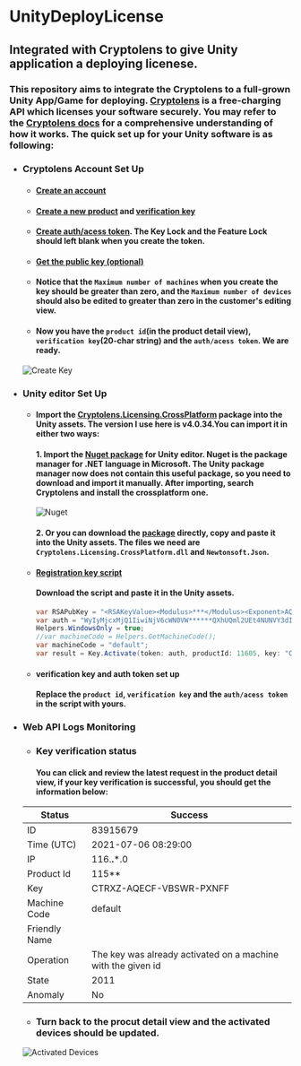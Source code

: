 # UnityDeployLicense
## Integrated with Cryptolens to give Unity application a deploying licenese.

### This repository aims to integrate the Cryptolens to a full-grown Unity App/Game for deploying. [Cryptolens](https://cryptolens.io/) is a free-charging API which licenses your software securely. You may refer to the [Cryptolens docs](https://help.cryptolens.io/basics/index) for a comprehensive understanding of how it works. The quick set up for your Unity software is as following:

- ### Cryptolens Account Set Up
  - #### [Create an account](https://help.cryptolens.io/getting-started/create-account)
  - #### [Create a new product](https://help.cryptolens.io/getting-started/new-product) and [verification key](https://help.cryptolens.io/getting-started/create-license)
  - #### [Create auth/acess token](https://help.cryptolens.io/getting-started/access-token). The Key Lock and the Feature Lock should left blank when you create the token.
  - #### [Get the public key (optional)](https://help.cryptolens.io/getting-started/pubkey)
  - #### Notice that the `Maximum number of machines` when you create the key should be greater than zero, and the `Maximum number of devices` should also be edited to greater than zero in the customer's editing view. 
  - #### Now you have the `product id`(in the product detail view), `verification key`(20-char string) and the `auth/acess token`. We are ready.
  ![Create Key](https://user-images.githubusercontent.com/46734495/124695242-6662f280-df15-11eb-910f-8dfbd6dd56f8.PNG)
  
- ### Unity editor Set Up
  - #### Import the [Cryptolens.Licensing.CrossPlatform](https://github.com/Cryptolens/cryptolens-dotnet/releases/tag/v4.0.34) package into the Unity assets. The version I use here is v4.0.34.You can import it in either two ways:
    #### 1. Import the [Nuget package](https://github.com/GlitchEnzo/NuGetForUnity/releases) for Unity editor. Nuget is the package manager for .NET language in Microsoft. The Unity package manager now does not contain this useful package, so you need to download and import it manually. After importing, search Cryptolens and install the crossplatform one.
    ![Nuget](https://user-images.githubusercontent.com/46734495/124695207-56e3a980-df15-11eb-9760-c1d1afd90479.PNG)


    #### 2. Or you can download the [package](https://github.com/Cryptolens/cryptolens-dotnet/releases) directly, copy and paste it into the Unity assets. The files we need are `Cryptolens.Licensing.CrossPlatform.dll` and `Newtonsoft.Json`.

  - #### [Registration key script](RegistrationKey.cs/)
    #### Download the script and paste it in the Unity assets. 
    ```C#
    var RSAPubKey = "<RSAKeyValue><Modulus>***</Modulus><Exponent>AQAB</Exponent></RSAKeyValue>";
    var auth = "WyIyMjcxMjQ1IiwiNjV6cWN0VW******QXhUQml2UEt4NUNVY3dIdit4SjkzUXdob0JlbSJd";
    Helpers.WindowsOnly = true;
    //var machineCode = Helpers.GetMachineCode();
    var machineCode = "default";
    var result = Key.Activate(token: auth, productId: 11605, key: "CTRXZ-AQECF-VBSWR-PXNFF", machineCode: machineCode);
    ```
  - #### verification key and auth token set up
    #### Replace the `product id`, `verification key` and the `auth/acess token` in the script with yours.
  
- ### Web API Logs Monitoring
  - ### Key verification status
    #### You can click and review the latest request in the product detail view, if your key verification is successful, you should get the information below:
  Status | Success
  -- | --
  ID | 83915679
  Time (UTC) | 2021-07-06 08:29:00
  IP | 116.**.***.0
  Product Id | 115**
  Key | CTRXZ-AQECF-VBSWR-PXNFF
  Machine Code | default
  Friendly Name |  
  Operation | The key was already activated on a machine with the given id
  State | 2011
  Anomaly | No
 
  - ### Turn back to the procut detail view and the activated devices should be updated.
  ![Activated Devices](https://user-images.githubusercontent.com/46734495/124695055-0cfac380-df15-11eb-9ae8-f0f30a08bd0d.PNG)




